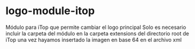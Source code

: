 # logo-module-itop
Módulo para iTop que permite cambiar el logo principal
Solo es necesario incluir la carpeta del módulo en la carpeta extensions del directorio root de iTop una vez hayamos insertado la imagen en base 64 en el archivo xml
